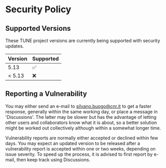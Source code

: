 # Security Policy

## Supported Versions

These TUNE project versions are
currently being supported with security updates.

| Version | Supported          |
| ------- | ------------------ |
| 5.13    | :white_check_mark: |
| < 5.13  | :x:                |


## Reporting a Vulnerability

You may either send an e-mail to silvano.buogo@cnr.it to get a faster response,
generally within the same working day,
or place a message in 'Discussions'. The latter may be slower but has the advantage of letting
other users and collaborators know what it is about, so a better solution might be worked out collectively
although within a somewhat longer time.

Vulnerability reports are normally either accepted or declined within few days.
You may expect an updated version to be released after a vulnerability report is accepted 
within one or two weeks, depending on issue severity. To speed up the process, it is advised
to first report by e-mail, then keep track using Discussions.

